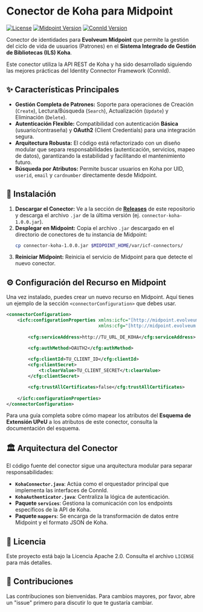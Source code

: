 # Conector de Koha para Midpoint

[![License](https://img.shields.io/badge/License-Apache_2.0-blue.svg)](https://opensource.org/licenses/Apache-2.0)
[![Midpoint Version](https://img.shields.io/badge/Midpoint-4.4%2B-orange.svg)](https://evolveum.com/midpoint/)
[![ConnId Version](https://img.shields.io/badge/ConnId-1.5-brightgreen.svg)](https://connid.tirasa.net/)

Conector de identidades para **Evolveum Midpoint** que permite la gestión del ciclo de vida de usuarios (Patrones) en el **Sistema Integrado de Gestión de Bibliotecas (ILS) Koha**.

Este conector utiliza la API REST de Koha y ha sido desarrollado siguiendo las mejores prácticas del Identity Connector Framework (ConnId).

## ✨ Características Principales

-   **Gestión Completa de Patrones:** Soporte para operaciones de Creación (`Create`), Lectura/Búsqueda (`Search`), Actualización (`Update`) y Eliminación (`Delete`).
-   **Autenticación Flexible:** Compatibilidad con autenticación **Básica** (usuario/contraseña) y **OAuth2** (Client Credentials) para una integración segura.
-   **Arquitectura Robusta:** El código está refactorizado con un diseño modular que separa responsabilidades (autenticación, servicios, mapeo de datos), garantizando la estabilidad y facilitando el mantenimiento futuro.
-   **Búsqueda por Atributos:** Permite buscar usuarios en Koha por UID, `userid`, `email` y `cardnumber` directamente desde Midpoint.

## 🚀 Instalación

1.  **Descargar el Conector:** Ve a la sección de **[Releases](https://github.com/UPeU-CRAI/connector-koha/releases)** de este repositorio y descarga el archivo `.jar` de la última versión (ej. `connector-koha-1.0.0.jar`).
2.  **Desplegar en Midpoint:** Copia el archivo `.jar` descargado en el directorio de conectores de tu instancia de Midpoint:
    ```bash
    cp connector-koha-1.0.0.jar $MIDPOINT_HOME/var/icf-connectors/
    ```
3.  **Reiniciar Midpoint:** Reinicia el servicio de Midpoint para que detecte el nuevo conector.

## ⚙️ Configuración del Recurso en Midpoint

Una vez instalado, puedes crear un nuevo recurso en Midpoint. Aquí tienes un ejemplo de la sección `<connectorConfiguration>` que debes usar.

```xml
<connectorConfiguration>
    <icfc:configurationProperties xmlns:icfc="[http://midpoint.evolveum.com/xml/ns/public/connector/icf-1/connector-schema-3](http://midpoint.evolveum.com/xml/ns/public/connector/icf-1/connector-schema-3)"
                                  xmlns:cfg="[http://midpoint.evolveum.com/xml/ns/public/connector/icf-1/bundle/connector-koha/com.identicum.connectors.KohaConnector](http://midpoint.evolveum.com/xml/ns/public/connector/icf-1/bundle/connector-koha/com.identicum.connectors.KohaConnector)">
        
        <cfg:serviceAddress>http://TU_URL_DE_KOHA</cfg:serviceAddress>

        <cfg:authMethod>OAUTH2</cfg:authMethod>
        
        <cfg:clientId>TU_CLIENT_ID</cfg:clientId>
        <cfg:clientSecret>
            <t:clearValue>TU_CLIENT_SECRET</t:clearValue>
        </cfg:clientSecret>

        <cfg:trustAllCertificates>false</cfg:trustAllCertificates>
        
    </icfc:configurationProperties>
</connectorConfiguration>
```

Para una guía completa sobre cómo mapear los atributos del **Esquema de Extensión UPeU** a los atributos de este conector, consulta la documentación del esquema.

## 🏛️ Arquitectura del Conector

El código fuente del conector sigue una arquitectura modular para separar responsabilidades:
-   **`KohaConnector.java`**: Actúa como el orquestador principal que implementa las interfaces de ConnId.
-   **`KohaAuthenticator.java`**: Centraliza la lógica de autenticación.
-   **Paquete `services`**: Gestiona la comunicación con los endpoints específicos de la API de Koha.
-   **Paquete `mappers`**: Se encarga de la transformación de datos entre Midpoint y el formato JSON de Koha.

## 📜 Licencia

Este proyecto está bajo la Licencia Apache 2.0. Consulta el archivo `LICENSE` para más detalles.

## 🤝 Contribuciones

Las contribuciones son bienvenidas. Para cambios mayores, por favor, abre un "issue" primero para discutir lo que te gustaría cambiar.


